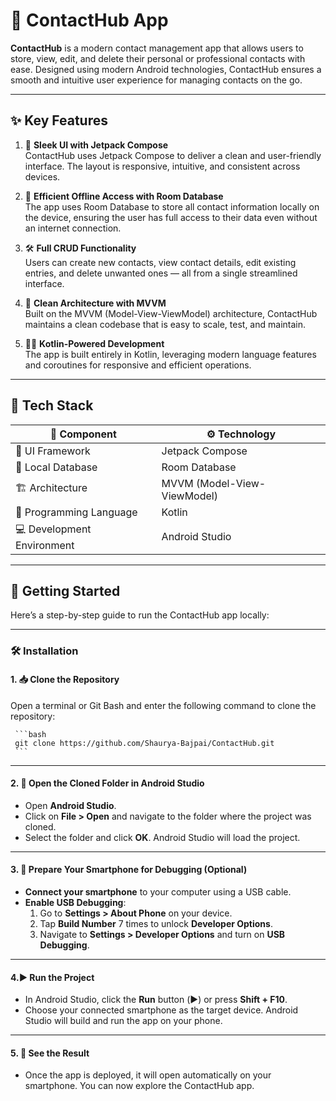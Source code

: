 # 📇 **ContactHub App**

**ContactHub** is a modern contact management app that allows users to store, view, edit, and delete their personal or professional contacts with ease. Designed using modern Android technologies, ContactHub ensures a smooth and intuitive user experience for managing contacts on the go.

---

## ✨ **Key Features**

1. 🎨 **Sleek UI with Jetpack Compose**  
   ContactHub uses Jetpack Compose to deliver a clean and user-friendly interface. The layout is responsive, intuitive, and consistent across devices.

2. 📴 **Efficient Offline Access with Room Database**  
   The app uses Room Database to store all contact information locally on the device, ensuring the user has full access to their data even without an internet connection.

3. 🛠️ **Full CRUD Functionality**  
   Users can create new contacts, view contact details, edit existing entries, and delete unwanted ones — all from a single streamlined interface.

4. 🧠 **Clean Architecture with MVVM**  
   Built on the MVVM (Model-View-ViewModel) architecture, ContactHub maintains a clean codebase that is easy to scale, test, and maintain.

5. 🧑‍💻 **Kotlin-Powered Development**  
   The app is built entirely in Kotlin, leveraging modern language features and coroutines for responsive and efficient operations.

---

## 🧰 **Tech Stack**

| 🧱 Component               | ⚙️ Technology             |
|---------------------------|---------------------------|
| 🎨 UI Framework            | Jetpack Compose           |
| 💾 Local Database          | Room Database             |
| 🏗️ Architecture           | MVVM (Model-View-ViewModel) |
| 📝 Programming Language    | Kotlin                    |
| 💻 Development Environment | Android Studio            |

---

## 🚀 **Getting Started**

Here’s a step-by-step guide to run the ContactHub app locally:

---

### 🛠️ **Installation**

#### 1. 📥 **Clone the Repository**

Open a terminal or Git Bash and enter the following command to clone the repository:
     
     ```bash
     git clone https://github.com/Shaurya-Bajpai/ContactHub.git 
     ```

---

#### 2. 📂 **Open the Cloned Folder in Android Studio**
   - Open **Android Studio**.  
   - Click on **File > Open** and navigate to the folder where the project was cloned.  
   - Select the folder and click **OK**. Android Studio will load the project.

---

#### 3. 📱 **Prepare Your Smartphone for Debugging (Optional)**
   - **Connect your smartphone** to your computer using a USB cable.  
   - **Enable USB Debugging**:  
     1. Go to **Settings > About Phone** on your device.  
     2. Tap **Build Number** 7 times to unlock **Developer Options**.  
     3. Navigate to **Settings > Developer Options** and turn on **USB Debugging**.  

---

#### 4.▶️ **Run the Project**
   - In Android Studio, click the **Run** button (▶️) or press **Shift + F10**.  
   - Choose your connected smartphone as the target device. Android Studio will build and run the app on your phone.  

---

#### 5. 📲 **See the Result**
   - Once the app is deployed, it will open automatically on your smartphone. You can now explore the ContactHub app.  
